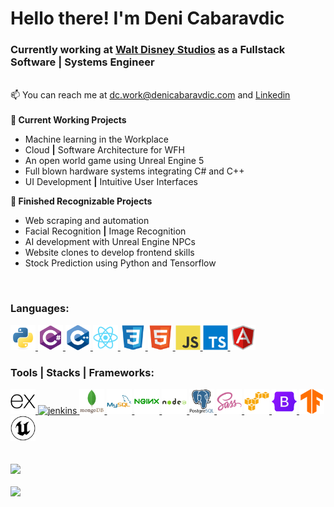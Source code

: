 <body>
    <!-- Heading -->
    <h1>Hello there! I'm Deni Cabaravdic</h1>
    <h3>Currently working at <a href="https://thewaltdisneycompany.com/"> <b>Walt Disney Studios</b></a> as a Fullstack Software | Systems Engineer</h3>
    <br>
    <!-- Email -->
    <div>
        📫 You can reach me at
        <a href="mailto:dc.work@denicabaravdic.com">dc.work@denicabaravdic.com</a> and
        <a href="https://www.linkedin.com/in/deni-cabaravdic/">Linkedin</a><br><br>
    </div>
    <!-- Current Projects -->
    <div>    
        <b>🔭 Current Working Projects</b> 
        <ul>
            <li>Machine learning in the Workplace</li>
            <li>Cloud <b>|</b> Software Architecture for WFH</li>
            <li>An open world game using Unreal Engine 5</li>
            <li>Full blown hardware systems integrating C# and C++</li>
            <li>UI Development <b>|</b> Intuitive User Interfaces</li>
        </ul>
        <b>🔭 Finished Recognizable Projects</b>
        <ul>
            <li>Web scraping and automation</li>
            <li>Facial Recognition <b>|</b> Image Recognition</li>
            <li>AI development with Unreal Engine NPCs</li>
            <li>Website clones to develop frontend skills</li>
            <li>Stock Prediction using Python and Tensorflow </li>
        </ul> 
    </div>
    <!-- Languages, Stacks, Tools, Frameworks -->
    <br>
    <h3><b>Languages: </b></h3>
        <div>
            <a style="padding-bottom: 10px;" href="https://www.python.org/" target="_blank" rel="noreferrer">
                <img src="https://raw.githubusercontent.com/devicons/devicon/master/icons/python/python-original.svg" alt="python" width="40" height="40">
            </a>
            <a style="padding-bottom: 10px;" href="https://learn.microsoft.com/en-us/dotnet/csharp/" target="_blank" rel="noreferrer">
                <img src="https://raw.githubusercontent.com/devicons/devicon/master/icons/csharp/csharp-original.svg" alt="csharp" width="40" height="40">
            </a>
            <a style="padding-bottom: 10px;"  href="https://www.w3schools.com/cpp/cpp_intro.asp" target="_blank" rel="noreferrer">
                <img src="https://raw.githubusercontent.com/devicons/devicon/master/icons/cplusplus/cplusplus-original.svg" alt="cplusplus" width="40" height="40">
            </a>
            <a style="padding-bottom: 10px;"  href="https://react.dev/" target="_blank" rel="noreferrer">
                <img src="https://raw.githubusercontent.com/devicons/devicon/master/icons/react/react-original.svg" alt="react" width="40" height="40">
            </a>
            <a style="padding-bottom: 10px;"  href="https://www.w3schools.com/css/" target="_blank" rel="noreferrer">
                <img src="https://raw.githubusercontent.com/devicons/devicon/master/icons/css3/css3-original.svg" alt="css3" width="40" height="40">
            </a>
            <a style="padding-bottom: 10px;"  href="https://developer.mozilla.org/en-US/docs/Glossary/HTML5" target="_blank" rel="noreferrer">
                <img src="https://raw.githubusercontent.com/devicons/devicon/master/icons/html5/html5-original.svg" alt="html5" width="40" height="40">
            </a>
            <a style="padding-bottom: 10px;"  href="https://www.javascript.com/" target="_blank" rel="noreferrer">
                <img src="https://raw.githubusercontent.com/devicons/devicon/master/icons/javascript/javascript-original.svg" alt="javascript" width="40" height="40">
            </a>
            <a style="padding-bottom: 10px;"  href="https://www.typescriptlang.org/" target="_blank" rel="noreferrer">
                <img src="https://raw.githubusercontent.com/devicons/devicon/master/icons/typescript/typescript-original.svg" alt="typescript" width="40" height="40">
            </a>
            <a style="padding-bottom: 10px;"  href="https://angular.io/" target="_blank" rel="noreferrer">
                <img src="https://raw.githubusercontent.com/devicons/devicon/master/icons/angularjs/angularjs-original.svg" alt="ajs" width="40" height="40">
            </a>
        </div>
    <h3><b>Tools | Stacks | Frameworks: </b></h3>
    <div>
        <a style="padding-bottom: 10px;"  href="https://expressjs.com/" target="_blank" rel="noreferrer">
                <img src="https://raw.githubusercontent.com/devicons/devicon/master/icons/express/express-original.svg" alt="express" width="40" height="40">
        </a>
        <a style="padding-bottom: 10px;"  href="https://www.jenkins.io/" target="_blank" rel="noreferrer">
                <img src="https://www.vectorlogo.zone/logos/jenkins/jenkins-icon.svg"alt="jenkins"width="40"height="40">
        </a>
        <a style="padding-bottom: 10px;"  href="https://www.mongodb.com/" target="_blank" rel="noreferrer">
                <img src="https://raw.githubusercontent.com/devicons/devicon/master/icons/mongodb/mongodb-original-wordmark.svg" alt="mongodb" width="40" height="40">
        </a>
        <a style="padding-bottom: 10px;"  href="https://www.mysql.com/" target="_blank" rel="noreferrer">
                <img src="https://raw.githubusercontent.com/devicons/devicon/master/icons/mysql/mysql-original-wordmark.svg" alt="mysql" width="40" height="40">
        </a>
        <a style="padding-bottom: 10px;"  href="https://www.nginx.com/" target="_blank" rel="noreferrer">
                <img src="https://raw.githubusercontent.com/devicons/devicon/master/icons/nginx/nginx-original.svg" alt="nginx" width="40" height="40">
        </a>
        <a style="padding-bottom: 10px;"  href=https://nodejs.org/en" target="_blank" rel="noreferrer">
                <img src="https://raw.githubusercontent.com/devicons/devicon/master/icons/nodejs/nodejs-original-wordmark.svg" alt="nodejs" width="40" height="40">
        </a>
        <a style="padding-bottom: 10px;"  href="https://www.postgresql.org/" target="_blank" rel="noreferrer">
                <img src="https://raw.githubusercontent.com/devicons/devicon/master/icons/postgresql/postgresql-original-wordmark.svg" alt="postgressql" width="40"                     height="40">
        </a>
        <a style="padding-bottom: 10px;"  href="https://sass-lang.com/" target="_blank" rel="noreferrer">
                <img src="https://raw.githubusercontent.com/devicons/devicon/master/icons/sass/sass-original.svg" alt="sass" width="40" height="40">
        </a>
        <a style="padding-bottom: 10px;"  href="https://aws.amazon.com/" target="_blank" rel="noreferrer">
                <img src="https://raw.githubusercontent.com/devicons/devicon/master/icons/amazonwebservices/amazonwebservices-original.svg" alt="aws" width="40"                        height="40">
        </a>
        <a style="padding-bottom: 10px;"  href="https://getbootstrap.com/" target="_blank" rel="noreferrer">
                <img src="https://raw.githubusercontent.com/devicons/devicon/master/icons/bootstrap/bootstrap-original.svg" alt="bootstrap" width="40" height="40">
        </a>
        <a style="padding-bottom: 10px;"  href="https://www.tensorflow.org/" target="_blank" rel="noreferrer">
                <img src="https://raw.githubusercontent.com/devicons/devicon/master/icons/tensorflow/tensorflow-original.svg" alt="tf" width="40" height="40">
        </a>
        <a style="padding-bottom: 10px;"  href="https://www.unrealengine.com/en-US/" target="_blank" rel="noreferrer">
                <img src="https://raw.githubusercontent.com/devicons/devicon/master/icons/unrealengine/unrealengine-original.svg" alt="ue" width="40" height="40">
        </a>
    </div>
    <br> <br>
    <img
      src="https://github-readme-stats.vercel.app/api?username=d3h1&show_icons=true&theme=merko"
      width="500"
    />
    <br/>
  <br/>
    <img
      src="https://github-readme-streak-stats.herokuapp.com?user=d3h1&theme=merko"
      width="500"
    />
</body>
